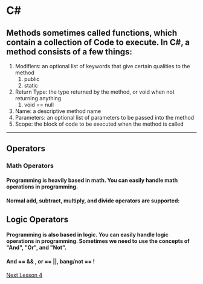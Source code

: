 # C#

## Methods sometimes called functions, which contain a collection of Code to execute. In C#, a method consists of a few things:

1. Modifiers: an optional list of keywords that give certain qualities to the method
    1. public
    2. static
2. Return Type: the type returned by the method, or void when not returning anything
    1. void == null
3. Name: a descriptive method name
4. Parameters: an optional list of parameters to be passed into the method
5. Scope: the block of code to be executed when the method is called
---

## Operators

### Math Operators
#### Programming is heavily based in math. You can easily handle math operations in programming.
#### Normal add, subtract, multiply, and divide operators are supported:

## Logic Operators
#### Programming is also based in logic. You can easily handle logic operations in programming. Sometimes we need to use the concepts of "And", "Or", and "Not".

#### And == && , or == ||, bang/not == !

[Next Lesson 4](./Lesson-4.md)
